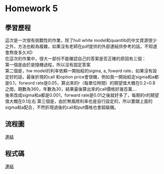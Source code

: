 Homework 5
===

學習歷程
---
這次是一次很有挑戰性的作業，除了hull white model和quantlib的中文資源很少之外，方法也較為複雜，如果沒有老師在pdf提供的外部連結供參考的話，不知道會熬夜多久XD  
在這次的作業中，很大一部份不能確認自己的答案是否正確的原因有三個：  
第一個是由於是隨機過程，所以沒有固定答案  
第二個是，hw model的利率依賴一開始給的sigma, a, foward rate，如果沒有設定好的話，最後折現的call 和option price會很醜，例如我一開始給定sigma和a都是0.1，forword rate是0.05，算出來的r（每單位時間）的期望值大概在0.2~0.8之間，期數為360，年數為30，結果最後算出來的call價格好幾百萬....  
後來改成sigma和a都是0.001，forward rate是0.01之後就好多了，每期的r的期望值大概在0.1左右
第三個是，由於無風險利率也是自行設定的，所以要跟上面的sigma和a配合，不然折現過後的call和put價格也會超級醜。  


流程圖
---
[連結](https://github.com/feiyuehchen/Financial_Engineering/blob/master/HW5/hw5_流程圖.pdf)



程式碼
---
[連結](https://github.com/feiyuehchen/Financial_Engineering/blob/master/HW5/hw5_code.ipynb)




